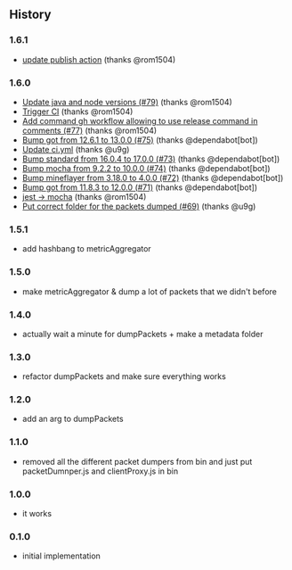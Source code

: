 ## History

### 1.6.1
* [update publish action](https://github.com/PrismarineJS/prismarine-packet-dumper/commit/7aa5bcfdb51be87b48aac3f6c7e4a55a5d909e46) (thanks @rom1504)

### 1.6.0
* [Update java and node versions (#79)](https://github.com/PrismarineJS/prismarine-packet-dumper/commit/6da2bfb5c2b2f8302e0916b633365d740e91974f) (thanks @rom1504)
* [Trigger CI](https://github.com/PrismarineJS/prismarine-packet-dumper/commit/2d6585a5e1822f404db1b15dcc0bfaaf0a4e258e) (thanks @rom1504)
* [Add command gh workflow allowing to use release command in comments (#77)](https://github.com/PrismarineJS/prismarine-packet-dumper/commit/ed26074fe60f6bb48e32025523ecc5ef86f6341a) (thanks @rom1504)
* [Bump got from 12.6.1 to 13.0.0 (#75)](https://github.com/PrismarineJS/prismarine-packet-dumper/commit/dc2ec246c9d6650f6f265a1b594bfe4606632804) (thanks @dependabot[bot])
* [Update ci.yml](https://github.com/PrismarineJS/prismarine-packet-dumper/commit/ba22d9a3ac74e5ffa20c5b0a5ac2c955a6638859) (thanks @u9g)
* [Bump standard from 16.0.4 to 17.0.0 (#73)](https://github.com/PrismarineJS/prismarine-packet-dumper/commit/91f04942ba611826cb7fb365b50628ad70905a1d) (thanks @dependabot[bot])
* [Bump mocha from 9.2.2 to 10.0.0 (#74)](https://github.com/PrismarineJS/prismarine-packet-dumper/commit/5a4d2974b6011ebd70412d2e727fa8b7760dcb38) (thanks @dependabot[bot])
* [Bump mineflayer from 3.18.0 to 4.0.0 (#72)](https://github.com/PrismarineJS/prismarine-packet-dumper/commit/04c5a88588c4a9b3497fb0b5c76378d91bf7f22c) (thanks @dependabot[bot])
* [Bump got from 11.8.3 to 12.0.0 (#71)](https://github.com/PrismarineJS/prismarine-packet-dumper/commit/be35480f7d55b74c2d179384bdf2f5c144ed19e1) (thanks @dependabot[bot])
* [jest -> mocha](https://github.com/PrismarineJS/prismarine-packet-dumper/commit/6fd3e6336e5532af7b17be075aeafcf2e0997f79) (thanks @rom1504)
* [Put correct folder for the packets dumped (#69)](https://github.com/PrismarineJS/prismarine-packet-dumper/commit/73649196e0a75cef2d7443ac1ed69ffc32127a69) (thanks @u9g)

### 1.5.1

* add hashbang to metricAggregator

### 1.5.0

* make metricAggregator & dump a lot of packets that we didn't before

### 1.4.0

* actually wait a minute for dumpPackets + make a metadata folder

### 1.3.0

* refactor dumpPackets and make sure everything works

### 1.2.0

* add an arg to dumpPackets

### 1.1.0

* removed all the different packet dumpers from bin and just put packetDumnper.js and clientProxy.js in bin

### 1.0.0

* it works

### 0.1.0

* initial implementation

